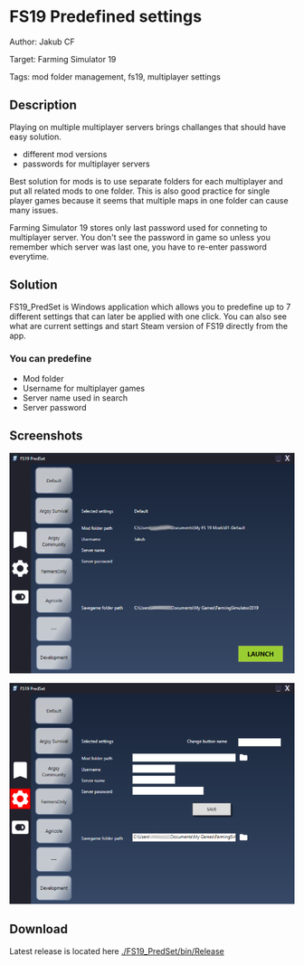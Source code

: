 # FS19 Predefined settings #

Author: Jakub CF

Target: Farming Simulator 19

Tags: mod folder management, fs19, multiplayer settings

## Description ##

Playing on multiple multiplayer servers brings challanges that should have easy solution.

* different mod versions
* passwords for multiplayer servers

Best solution for mods is to use separate folders for each multiplayer and put all related mods to one folder. This is also good practice for single player games because it seems that multiple maps in one folder can cause many issues.

Farming Simulator 19 stores only last password used for conneting to multiplayer server. You don't see the password in game so unless you remember which server was last one, you have to re-enter password everytime.

## Solution ##

FS19_PredSet is Windows application which allows you to predefine up to 7 different settings that can later be applied with one click. You can also see what are current settings and start Steam version of FS19 directly from the app.

### You can predefine ###

* Mod folder
* Username for multiplayer games
* Server name used in search
* Server password

## Screenshots ##

![Main screen](https://github.com/jakubCF/FS19_PredSet/blob/master/Screenshots/screenshot1.png "Main screen")

![Settings screen](https://github.com/jakubCF/FS19_PredSet/blob/master/Screenshots/screenshot2.png "Settings screen")

## Download ##

Latest release is located here [./FS19_PredSet/bin/Release](../../tree/master/FS19_PredSet/bin/Release)

